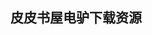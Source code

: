 ## 皮皮书屋电驴下载资源 

[Matlab Demystified.pdf]: (ed2k://|file|Matlab%20Demystified.pdf|3240197|480e05ab26b58c7606b4045b69d5a932|h=oftznujjb7niubd5n7tkqe3nwumwuxil|/)

[Web Development and Design Foundations with XHTML.pdf]: (ed2k://|file|Web%20Development%20and%20Design%20Foundations%20with%20XHTML.pdf|23169034|c4e6395cefdbe5a8e30f01a357e807b6|h=lzymkol6lvjv3zq5emnlolsceuwm2yqq|/)

[SWT JFace in Action.pdf]: (ed2k://|file|SWT%20JFace%20in%20Action.pdf|5400323|6a1a82715e1b3a58dc3feb7d0ce18ad5|h=mdlvcxxflstfhitpznbryt3w4ba27ete|/)

[The Addiction Progress Notes Planner, Third Edition.pdf]: (ed2k://|file|The%20Addiction%20Progress%20Notes%20Planner%2C%20Third%20Edition.pdf|3182820|2e5d35083e858c61b5342ae52caad160|h=3gldmz72vw4k3s7bqpjxpddgpdwfmexm|/)

[GIMP 2.6 for Photographers.pdf]: (ed2k://|file|GIMP%202.6%20for%20Photographers.pdf|26044938|c1d12d9896611aa6f9f3c2c347d4e996|h=pamnqhwj7eefg6qphrvevpzccsqyvyim|/)

[Instant GIMP Starter.pdf]: (ed2k://|file|Instant%20GIMP%20Starter.pdf|6355699|24aa11e42e63ec2cda105f517c5ede85|h=di2kp5fgy2agx7xrnbcmrejt5g3smubi|/)

[C & C++ Code Capsules_ A Guide for Practitioners.pdf]: (ed2k://|file|C%20%26%20C%2B%2B%20Code%20Capsules_%20A%20Guide%20for%20Practitioners.pdf|7239695|50bbe69a0ca474798207d3fffb8be02e|h=sl6cl2mczz4hxmrowg6bj4njhbog6qzq|/)

[IT Inventory and Resource Management with OCS Inventory NG 1.02.pdf]: (ed2k://|file|IT%20Inventory%20and%20Resource%20Management%20with%20OCS%20Inventory%20NG%201.02.pdf|4150408|a5a8f9a3eee38c96551781a1fbfb5b15|h=54v5tptpyu27q7cnhvf6sqcysmmzp7en|/)

[软件需求模式.pdf]: (ed2k://|file|%E8%BD%AF%E4%BB%B6%E9%9C%80%E6%B1%82%E6%A8%A1%E5%BC%8F.pdf|51870185|267b812049888887481078dcf5856416|h=ojkenbz7h3pzqcvwkh3ciqoi3bfyibzy|/)

[Software Engineering.pdf]: (ed2k://|file|Software%20Engineering.pdf|21058999|233acf88db06d71334e7a44da2a4e3bd|h=hbo6rgsezzxlj3nihfwgforjbuziy2yy|/)

[Practical Unix & Internet Security, 3rd Edition.chm]: (ed2k://|file|Practical%20Unix%20%26%20Internet%20Security%2C%203rd%20Edition.chm|2504140|b364034b36aa52fbde08f9d5e2e6bdbf|h=dls6kou2jk7cmaqdjeueo3jj4bbfdhw4|/)

[Visual Studio Lightswitch.pdf]: (ed2k://|file|Visual%20Studio%20Lightswitch.pdf|19147499|f4154e35bee494141de490022a4bc200|h=wtdxa4v6byrxclbj2py2mk6clkdcx4le|/)

[C++沉思录.pdf]: (ed2k://|file|C%2B%2B%E6%B2%89%E6%80%9D%E5%BD%95.pdf|8071397|caf3fbb12f6d425071e7549552f888cb|h=iu4oy2f2h6decazwr2gbf6kd6aowgv3k|/)

[Operating Systems.pdf]: (ed2k://|file|Operating%20Systems.pdf|14256530|64248e69629f5fdda6504dd512bd0bd1|h=qxzpeqn52iictfrwrl5ovxuxu7x7olcu|/)

[Beginning iPhone SDK Programming with Objective-C.pdf]: (ed2k://|file|Beginning%20iPhone%20SDK%20Programming%20with%20Objective-C.pdf|45493600|b897fb68030df7bea315040ec40eba22|h=6ismj6lgjv75bf3h2u7xlonkchxvv6fh|/)

[THE ULTIMATE XSS.pdf]: (ed2k://|file|THE%20ULTIMATE%20XSS.pdf|847198|45ec91f19be7f35b97979510922a2516|h=qzwpkgcvtzvwbhssoi2p5td3hw3khl3n|/)

[数据之美.pdf]: (ed2k://|file|%E6%95%B0%E6%8D%AE%E4%B9%8B%E7%BE%8E.pdf|33593033|4c9e2d7a4ddf69e0d0e9e8da04036cc7|h=j6z7lo6x2vkgf66gluqwi3wrexxugtnh|/)

[Pro Agile .NET Development with SCRUM.pdf]: (ed2k://|file|Pro%20Agile%20.NET%20Development%20with%20SCRUM.pdf|9280200|42579694fd01fb49438b9b926e089f95|h=jc3bgkj2zo43brgd6osmzgsrvbv755ys|/)

[jQuery基础教程（第四版）.pdf]: (ed2k://|file|jQuery%E5%9F%BA%E7%A1%80%E6%95%99%E7%A8%8B%EF%BC%88%E7%AC%AC%E5%9B%9B%E7%89%88%EF%BC%89.pdf|8814066|9d180ba06af85ee4b17dbfdfb544ec78|h=gsjr6vsnok23xrod5ahwaghiumlclg43|/)

[C++ Primer, Fourth Edition.chm]: (ed2k://|file|C%2B%2B%20Primer%2C%20Fourth%20Edition.chm|1782257|6eedb1746770ab4485da7e8eb9f9287a|h=e2pyu2dk3oiy2sgzj4x4vgzgy2zj6loz|/)

[.NET Framework Standard Library Annotated Reference Volume 2.chm]: (ed2k://|file|.NET%20Framework%20Standard%20Library%20Annotated%20Reference%20Volume%202.chm|5129008|b61c1f67a576c302c4f31dd96059f2e0|h=s3q3px3osauyykol3u6aq5ookcu77d2n|/)

[Web信息架构：设计大型网站.pdf]: (ed2k://|file|Web%E4%BF%A1%E6%81%AF%E6%9E%B6%E6%9E%84%EF%BC%9A%E8%AE%BE%E8%AE%A1%E5%A4%A7%E5%9E%8B%E7%BD%91%E7%AB%99.pdf|40802743|4dbcc5caae86b8b71460a83761aa78f7|h=hmnfptjb7offj5lk622ptz7jkfslcpn2|/)

[黑客.pdf]: (ed2k://|file|%E9%BB%91%E5%AE%A2.pdf|46631383|77729372a57b81fa5e2bcef687493971|h=mahsyvn2vd4sxq7yc24dhi6y4x2useju|/)

[Embedded Systems Architecture, Second Edition_ A Comprehensive Guide for Engineers and Programmers.pdf]: (ed2k://|file|Embedded%20Systems%20Architecture%2C%20Second%20Edition_%20A%20Comprehensive%20Guide%20for%20Engineers%20and%20Programmers.pdf|14015491|e0d7998dc9171ff66f124c2c21b1f37a|h=vbttgi3ctnoyrds6i4a3mlb6sgl3mqvp|/)

[编写高质量代码–Web前端开发修炼之道.pdf]: (ed2k://|file|%E7%BC%96%E5%86%99%E9%AB%98%E8%B4%A8%E9%87%8F%E4%BB%A3%E7%A0%81%E2%80%93Web%E5%89%8D%E7%AB%AF%E5%BC%80%E5%8F%91%E4%BF%AE%E7%82%BC%E4%B9%8B%E9%81%93.pdf|18447097|9505f6a094fd77ccc8e76099476c9b13|h=ygl7s7ppcq524mcs7mg4nb2r66unmnwb|/)

[Managing Projects with GNU Make, Third Edition.pdf]: (ed2k://|file|Managing%20Projects%20with%20GNU%20Make%2C%20Third%20Edition.pdf|1580369|9670a3b24959d8d1ac2011e97324cfaf|h=efhsxsz4kqqtk6hyy4a6yowny4bxqtwl|/)

[改变未来的九大算法.pdf]: (ed2k://|file|%E6%94%B9%E5%8F%98%E6%9C%AA%E6%9D%A5%E7%9A%84%E4%B9%9D%E5%A4%A7%E7%AE%97%E6%B3%95.pdf|26599162|0fdd912d27747eda3ffa525e2a742c53|h=mwaeboecmahchuiuu6mmvcir4kf4hntl|/)

[Random Matrices, Random Processes and Integrable Systems.pdf]: (ed2k://|file|Random%20Matrices%2C%20Random%20Processes%20and%20Integrable%20Systems.pdf|4125047|6f6600ae9ee84acf9ccccc95ab273bb3|h=mgjchqb6ja5ejrbh6itor5htblkoh4xp|/)

[Objective-C for Absolute Beginners_ iPhone and Mac Programming Made Easy.pdf]: (ed2k://|file|Objective-C%20for%20Absolute%20Beginners_%20iPhone%20and%20Mac%20Programming%20Made%20Easy.pdf|16148421|07de4d8080701ffa79a7f4df9cacd8da|h=4ralcmnhaqvfvlu3b6axjszvcg2fqb6k|/)

[Head First iPhone & iPad Development.pdf]: (ed2k://|file|Head%20First%20iPhone%20%26%20iPad%20Development.pdf|33291397|bc83d6ab426ddf042639c7a7090c2a41|h=3e4zjmlzzjpg7ceuy4dd4crriz3lqpec|/)

[汇编语言编程艺术（二）.pdf]: (ed2k://|file|%E6%B1%87%E7%BC%96%E8%AF%AD%E8%A8%80%E7%BC%96%E7%A8%8B%E8%89%BA%E6%9C%AF%EF%BC%88%E4%BA%8C%EF%BC%89.pdf|27901834|496c2a9fff7f1a2855de40edab603e43|h=qrl2rclyxtjn6zlplemlrroplcxvljjv|/)

[Which Way Did the Bicycle Go.pdf]: (ed2k://|file|Which%20Way%20Did%20the%20Bicycle%20Go.pdf|31993028|682436656af3047d0e1ea21a95dbe102|h=bw4hcm3nyrezoku5qdaavtkgyqavgd3m|/)

[LDAP in the Solaris Operating Environment.chm]: (ed2k://|file|LDAP%20in%20the%20Solaris%20Operating%20Environment.chm|2868657|ad3369e95224fa2ccf3edf007f757085|h=avjpsa3otxnm6l6hrjuakud4mnwp7z4n|/)

[Effective C++(Third Edition) (PDF).pdf]: (ed2k://|file|Effective%20C%2B%2B%28Third%20Edition%29%20%28PDF%29.pdf|7903538|8f8fc41d5ad1528a22881ec57ad09255|h=fexiciazflt5ku5r6zecde64dty6kf65|/)

[Beginning JavaScript with DOM Scripting and Ajax_ Second Editon.pdf]: (ed2k://|file|Beginning%20JavaScript%20with%20DOM%20Scripting%20and%20Ajax_%20Second%20Editon.pdf|5770471|f9bff58b603af3ce422217018ed5b6d8|h=h3djvund3bovqyed4q3jguhshf3rgdqq|/)

[锋利的jQuery(第2版).pdf]: (ed2k://|file|%E9%94%8B%E5%88%A9%E7%9A%84jQuery%28%E7%AC%AC2%E7%89%88%29.pdf|31625313|96e481ad412537cacd2c6dcdcd5184ae|h=udfvkghaelqhae3jwjkyxpcc5iydsvhq|/)

[Electrical Engineering and Applied Computing.pdf]: (ed2k://|file|Electrical%20Engineering%20and%20Applied%20Computing.pdf|10461736|cb7752556b0b6b202e091292ded8e77c|h=6gsgphxhvdn622v32loaowubc4vzmih2|/)

[Ruby元编程.pdf]: (ed2k://|file|Ruby%E5%85%83%E7%BC%96%E7%A8%8B.pdf|47186322|ec81be2ab5e6aba3ed2ab6c98de74e14|h=ftejee6hk4ay7pcgqpamzjkgtc2g3asc|/)

[iOS7 Programming Pushing the Limits.pdf]: (ed2k://|file|iOS7%20Programming%20Pushing%20the%20Limits.pdf|11451090|f3b26f198ffa951fd89022c55a440c47|h=lahjhbsczms6q55a7zockr5uhi22yrfo|/)

[Ubuntu Linux Bible.pdf]: (ed2k://|file|Ubuntu%20Linux%20Bible.pdf|46673207|a3670e4e27c1838f8040de9ffb6b2bd7|h=jqwrg47rkzxfk2memzjttxloc5rwfpgp|/)

[Programming Ruby 1.9_ The Pragmatic Programmers’ Guide.pdf]: (ed2k://|file|Programming%20Ruby%201.9_%20The%20Pragmatic%20Programmers%E2%80%99%20Guide.pdf|5939927|9f41170517b8fbf2d36bdbaad0b85ac5|h=a62njufggxeltz62jqnnbcorezgwgzg5|/)

[Professional Windows Embedded Compact 7.pdf]: (ed2k://|file|Professional%20Windows%20Embedded%20Compact%207.pdf|48864886|a8de588813841a9d1f060c0f658cce98|h=x77le2bwy57z5cu7jqvwcxkui65pqbws|/)

[C++ Strategies and Tactics.pdf]: (ed2k://|file|C%2B%2B%20Strategies%20and%20Tactics.pdf|19287036|9ef52c1e6aa0ae86cc56affc0fb79f76|h=ixguzsnvmf7ng5t2xcdeq3rjfldbg4dc|/)

[How To Be A Rockstar WordPress Designer.pdf]: (ed2k://|file|How%20To%20Be%20A%20Rockstar%20WordPress%20Designer.pdf|7677958|49afd2cbbc7cdd2220bd9ce2b328c820|h=u7jbi2znpq4ffjo4mcrp7r2obil4oygv|/)

[Harry Potter and the Order of the Phoenix.pdf]: (ed2k://|file|Harry%20Potter%20and%20the%20Order%20of%20the%20Phoenix.pdf|7619415|ba90333ad8ba2432dbb54e09cd65dd86|h=4quumxtbunlxadfyeamrwfweqvgvgsrx|/)

[Search User Interface Design.pdf]: (ed2k://|file|Search%20User%20Interface%20Design.pdf|8313162|554445d4f63440d777db45121309debe|h=j6p2baunl5tkuaodok7roaiiqiawaxgf|/)

[Advanced Android 4 Games.pdf]: (ed2k://|file|Advanced%20Android%204%20Games.pdf|15944857|72b091702ec7637707f0a17aa49fedb1|h=ekwu6hth2nkolig5oekmqyd6doh65z6p|/)

[SQL Performance Tuning.chm]: (ed2k://|file|SQL%20Performance%20Tuning.chm|1468741|b974b85790cdacf357116800c49ac6e0|h=tkcoaqmfszmvw42lzgcdxooyfiygtht3|/)

[色彩的性格.pdf]: (ed2k://|file|%E8%89%B2%E5%BD%A9%E7%9A%84%E6%80%A7%E6%A0%BC.pdf|32726842|59302ec99aa6787bef400064f8bc1ce9|h=ogssbx7fk6lioxnxm4oi3wc5li3hznjk|/)

[Compiling with Continuations.pdf]: (ed2k://|file|Compiling%20with%20Continuations.pdf|2733867|50c7d3bfd88d6ae90fcd3a789a037974|h=c3aodyozq2h3wcuwqhukigkajniraodl|/)

[Access 2013 All-in-One For Dummies (RAR).pdf]: (ed2k://|file|Access%202013%20All-in-One%20For%20Dummies%20%28RAR%29.pdf|17069397|f6aa800e8119921bfc94f5846ff25d4f|h=q4ar64tglligzrwiz5yv6ylk23z5j7sw|/)

[Learn to Tango with D.pdf]: (ed2k://|file|Learn%20to%20Tango%20with%20D.pdf|7431994|176f622f3a2d6b4837d89b89250d5ec8|h=tnbyvpng6hfcgn36gptnloeraa275a45|/)

[Apress.Beginning.PHP.and.MySQL.4th.Edition.2010.pdf]: (ed2k://|file|Apress.Beginning.PHP.and.MySQL.4th.Edition.2010.pdf|10325173|c556dea7fa3cb8c8e8fda6092a0351f8|h=e7jagxo476nvcmcihe7crotrgivaiufy|/)

[Digital Forensics for Handheld Devices.pdf]: (ed2k://|file|Digital%20Forensics%20for%20Handheld%20Devices.pdf|6863395|7c7880ae05c57e9c51dafd3402458a5f|h=4jwakpq22iz7n3jcq7bpvz2nike5omwb|/)

[Windows Server 2008 Server Core Administrator’s Pocket Consultant.chm]: (ed2k://|file|Windows%20Server%202008%20Server%20Core%20Administrator%E2%80%99s%20Pocket%20Consultant.chm|7065519|88ef9ec66a5d24652b1607e54ba679f1|h=kysynikwolwggrcejdzdyp4jnc6iyfir|/)

[Working Smart in Adobe Photoshop CS2.chm]: (ed2k://|file|Working%20Smart%20in%20Adobe%20Photoshop%20CS2.chm|14881384|606f0990199c6e7380b0c4a7c286f3bc|h=5ebxgs736vaa5h7at5xjx7mpmuu3o4f7|/)

[Advanced Linux 3D Graphics Programming.pdf]: (ed2k://|file|Advanced%20Linux%203D%20Graphics%20Programming.pdf|25189360|b881caa155648bba67ef780bf0796fe2|h=5ux6a4tczvtexkvzknqywlo5ykbqxa6t|/)

[Introducing AutoCAD 2009 and AutoCAD LT 2009.pdf]: (ed2k://|file|Introducing%20AutoCAD%202009%20and%20AutoCAD%20LT%202009.pdf|19201102|0600f7ed77e9a02133d2bffc32146f9c|h=d3vdhrlbsqhobqixn4hxvhwllzm57vwk|/)

[Database in Depth.chm]: (ed2k://|file|Database%20in%20Depth.chm|755095|a019ad20d460a917e0a7ff2eec38757d|h=b5iovrim6ebdti24mxmtdd7hd27ldhzm|/)

[Programming JavaScript Applications.pdf]: (ed2k://|file|Programming%20JavaScript%20Applications.pdf|8530147|b4aaaccbfdc68d4dc3a8526c2c815a6b|h=33xa6flhrux2yejf5uqwc2nimh3ypx7t|/)

[The Art of The Kill (清晰扫描版）.pdf]: (ed2k://|file|The%20Art%20of%20The%20Kill%20%28%E6%B8%85%E6%99%B0%E6%89%AB%E6%8F%8F%E7%89%88%EF%BC%89.pdf|12290398|af35a953867852fc88e585b214130544|h=eu5xejsevnmo44gxbdsjtquz5drlzlbj|/)

[Recent Advances in Parallel Virtual Machine and Message Passing Interface.pdf]: (ed2k://|file|Recent%20Advances%20in%20Parallel%20Virtual%20Machine%20and%20Message%20Passing%20Interface.pdf|7570860|3dccabb98ea828f2d1ee6b6a9038d46f|h=rog7hntr4da2y2tp7yewxq4tulubswk7|/)

[Agile Estimating and Planning.pdf]: (ed2k://|file|Agile%20Estimating%20and%20Planning.pdf|2246034|74e700fc7c22c3a4c2359b10ddb0edd8|h=kevwl4s6y4x6csjo3tpfy4sd5m3vzr5i|/)

[OReilly Java Swing.pdf]: (ed2k://|file|OReilly%20Java%20Swing.pdf|7294970|14864f6b22827ceb6deeccc9dfd8983d|h=oeqsq4zuyxolsabivcnk7kjb7oyt4jmi|/)

[Expert SQL Server 2005 Integration Services.chm]: (ed2k://|file|Expert%20SQL%20Server%202005%20Integration%20Services.chm|32271524|b10fa3e33d3d8da115c36d74cc18726f|h=3q44dntuvdqwspmeqgtaeaa5k6ctcw4a|/)

[The D Programming language.pdf]: (ed2k://|file|The%20D%20Programming%20language.pdf|5101935|123cd67feca4a3eea3289d509de80594|h=qcr37dg6ay3dffjulgizc5i7uvrq2wk7|/)

[VSTO 3.0 for Office 2007 Programming.pdf]: (ed2k://|file|VSTO%203.0%20for%20Office%202007%20Programming.pdf|11108748|d914fc518d406811aa661e86a6cc36c7|h=mso47bjyppt2rvl2r2t5dtoyrleqsnvp|/)

[Pro C# 2008 and the .NET 3.5 Platform, Fourth Edition.pdf]: (ed2k://|file|Pro%20C%23%202008%20and%20the%20.NET%203.5%20Platform%2C%20Fourth%20Edition.pdf|25027243|a5af09e013df373b9eaffd1814b95ba1|h=dcnsaqkiyu6pht66vhxavckgfhd23374|/)

[A Practical Guide to Designing with Data.pdf]: (ed2k://|file|A%20Practical%20Guide%20to%20Designing%20with%20Data.pdf|3816641|7a50e13f8921ec7aa34c76cc5626e62e|h=7at77m7zx4lgvsbghlkrnzg4r6g5ktvk|/)

[Pro Hadoop.pdf]: (ed2k://|file|Pro%20Hadoop.pdf|7514549|443661d17c2fdfda6dbac1cf9606efae|h=uvjfa6wyorwrob366n4tcwufrgtw3fz4|/)

[ActionScript 3.0 Cookbook 中文完整版.pdf]: (ed2k://|file|ActionScript%203.0%20Cookbook%20%E4%B8%AD%E6%96%87%E5%AE%8C%E6%95%B4%E7%89%88.pdf|1716168|2f70a81607c51b39bd937d168d18b215|h=f4g2kk4paenili2jfwwps4lr77pulhrv|/)

[Programming in Lua 2ed.pdf]: (ed2k://|file|Programming%20in%20Lua%202ed.pdf|1520687|94cb580535bc406eb1d4b5204dec8fb6|h=s2d57ro7snnqnocivax3nxbz4ku5hz2o|/)

[Web Analytics 2.0.pdf]: (ed2k://|file|Web%20Analytics%202.0.pdf|19084895|b41bd747cb18924fbb025a3351ff09f8|h=xlybacsjqetlbhv3v5ktlfadiypn7vzn|/)

[Automatic Malware Analysis_ An Emulator Based Approach.pdf]: (ed2k://|file|Automatic%20Malware%20Analysis_%20An%20Emulator%20Based%20Approach.pdf|3946412|74b1abc0890402614ce7f82d12912c36|h=ash2wfu4hajthxfe6ueu5b67rsd7eeiy|/)

[Mastering Active Directory for Windows Server 2008.pdf]: (ed2k://|file|Mastering%20Active%20Directory%20for%20Windows%20Server%202008.pdf|11831370|98ca18f47eea6653a0dd9135270e2c1f|h=ggaz6z6ibcl72gaambfgw4ksalf32rjr|/)

[Data for the Public Good.pdf]: (ed2k://|file|Data%20for%20the%20Public%20Good.pdf|1966332|934342289663ea12cc5ee4b392eb37f4|h=nzw3if2yzwp4nrp6atqm6f5of4yohxry|/)

[Robotics.pdf]: (ed2k://|file|Robotics.pdf|13735149|e2a6935feacd8486086be30e6d30b6e2|h=ususnxvaqrfil2762syitflard3rwzsc|/)

[Ultimate guide to Google’s Hidden Tools (zip.002).pdf]: (ed2k://|file|Ultimate%20guide%20to%20Google%E2%80%99s%20Hidden%20Tools%20%28zip.002%29.pdf|47185920|891adf9e127f36f99ed3e7e7b6946f9d|h=s6jzokfj5bbaiv235ybo7nqm3eapaip4|/)

[Securing Java_ Getting Down to Business with Mobile Code, 2nd Edition.pdf]: (ed2k://|file|Securing%20Java_%20Getting%20Down%20to%20Business%20with%20Mobile%20Code%2C%202nd%20Edition.pdf|6102620|a1cc83978a181a192d7d0aa53a00bccd|h=j6ceriifxcbkfmgtot4fxxojykjid2hv|/)

[IPhone For Dummies.pdf]: (ed2k://|file|IPhone%20For%20Dummies.pdf|15240719|ff60bafaee3b03ee198cef8ff35966a0|h=hxe5q7xaggu5tmm37cfn2aiq2vwy3fpr|/)

